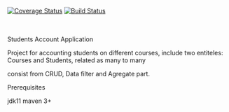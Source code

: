 [![Coverage Status](https://coveralls.io/repos/github/brest-java-course-summer-2019/alex.kozel/badge.svg?branch=master)](https://coveralls.io/github/brest-java-course-summer-2019/alex.kozel?branch=master)
[![Build Status](https://travis-ci.org/brest-java-course-summer-2019/alex.kozel.svg?branch=master)](https://travis-ci.org/brest-java-course-summer-2019/alex.kozel)

<br></br>
Students Account Application



Project for accounting students on different courses, include two entiteles: Courses and Students, related as many to many

consist from CRUD, Data filter and Agregate part.

Prerequisites

jdk11
maven 3+
